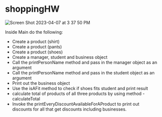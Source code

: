 # shoppingHW

![Screen Shot 2023-04-07 at 3 37 50 PM](https://user-images.githubusercontent.com/10773482/230667193-e0bde81d-2bef-478a-9ff0-c5a9b2e448b0.png)

Inside Main do the following:

- Create a product (shirt)
- Create a product (pants)
- Create a product (shoes)
- Create a manager, student and business object
- Call the printPersonName method and pass in the manager object as an argument
- Call the printPersonName method and pass in the student object as an argument
- Print out the business object
- Use the isAFit method to check if shoes fits student and print result
- calculate total of products of all three products by using method - calculateTotal
- Invoke the printEveryDiscountAvailableForAProduct to print out discounts for all that get discounts including businesses.
